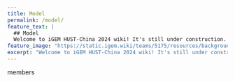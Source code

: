 ```yaml
---
title: Model
permalink: /model/
feature_text: |
  ## Model
  Welcome to iGEM HUST-China 2024 wiki! It's still under construction. Please stay tuned for more information.
feature_image: "https://static.igem.wiki/teams/5175/resources/background/bg-model.jpg"
excerpt: "Welcome to iGEM HUST-China 2024 wiki! It's still under construction. Please stay tuned for more information."
---
```


members